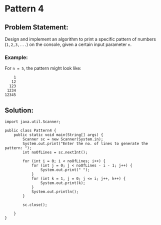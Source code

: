 # Pattern 4

## Problem Statement:

Design and implement an algorithm to print a specific pattern of numbers (```1,2,3,...```) on the console, given a certain input parameter ```n```.

### Example:

For ```n = 5```, the pattern might look like:

```
    1
   12
  123
 1234
12345
```

## Solution:

```
import java.util.Scanner;

public class Pattern4 {
    public static void main(String[] args) {
        Scanner sc = new Scanner(System.in);
        System.out.print("Enter the no. of lines to generate the pattern: ");
        int noOfLines = sc.nextInt();

        for (int i = 0; i < noOfLines; i++) {
            for (int j = 0; j < noOfLines - i - 1; j++) {
                System.out.print(" ");
            }
            for (int k = 1, j = 0; j <= i; j++, k++) {
                System.out.print(k);
            }
            System.out.println();
        }

        sc.close();

    }
}
```
